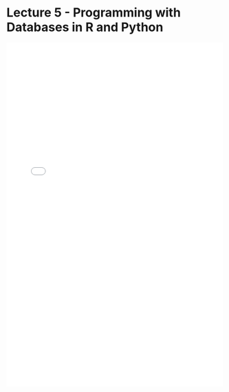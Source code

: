 # Lecture 5 - Programming with Databases in R and Python

<iframe src="../data_540_sql_programming_lecture5.pdf" width="100%" height="800px" frameBorder="0"> </iframe>